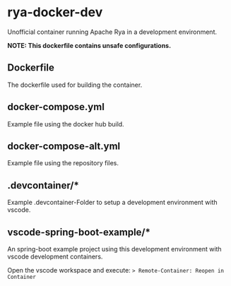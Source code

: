 # rya-docker-dev
Unofficial container running Apache Rya in a development environment.

**NOTE: This dockerfile contains unsafe configurations.**


## Dockerfile
The dockerfile used for building the container.

## docker-compose.yml
Example file using the docker hub build.

## docker-compose-alt.yml
Example file using the repository files.

## .devcontainer/*
Example .devcontainer-Folder to setup a development environment with vscode.

## vscode-spring-boot-example/*
An spring-boot example project using this development environment with vscode development containers.

Open the vscode workspace and execute: ```> Remote-Container: Reopen in Container```

